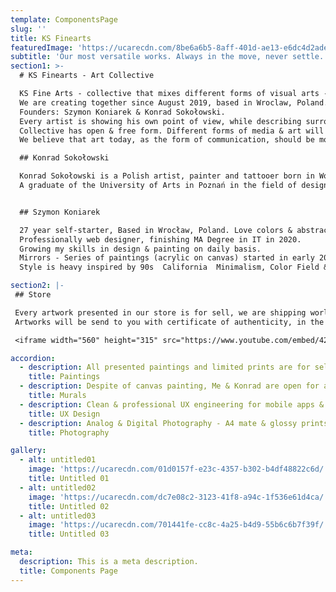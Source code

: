 ```yaml
---
template: ComponentsPage
slug: ''
title: KS Finearts
featuredImage: 'https://ucarecdn.com/8be6a6b5-8aff-401d-ae13-e6dc4d2ade97/'
subtitle: 'Our most versatile works. Always in the move, never settle.'
section1: >-
  # KS Finearts - Art Collective

  KS Fine Arts - collective that mixes different forms of visual arts - Painting, Mural Painting, Design & Photography.
  We are creating together since August 2019, based in Wroclaw, Poland.
  Founders: Szymon Koniarek & Konrad Sokołowski.
  Every artist is showing his own point of view, while describing surrounding reality through the art of visuals.
  Collective has open & free form. Different forms of media & art will be presented on our site - without any frames & borders.
  We believe that art today, as the form of communication, should be modern & based on diversity & emotions.

  ## Konrad Sokołowski

  Konrad Sokołowski is a Polish artist, painter and tattooer born in Wolsztyn 1989.
  A graduate of the University of Arts in Poznań in the field of design and product design. First steps in drawing and painting under the guidance of prof. Arkadiusz Marcinkowski and prof. Andrzej Łubowski. He deals with broadly understood visual painting, using various painting techniques as well as formats on which works are created. The carriers of his works are not only canvas, but also walls and surfaces of buildings, where easel painting often seems to penetrate directly into urban space, combines oil painting and graffiti art, using a variety of painting techniques. Since 2016, an active tattoo artist, creates his own cartoon and newschool designs, often referring to known cartoon characters, while reworking and modifying them in a fun, humorous and specific way. Such relationships also seem to apply to painted wall surfaces. The subject of works on canvas is everyday life, people, genre scenes, as well as many years of tradition and places with which the artist was associated from an early age.


  ## Szymon Koniarek

  27 year self-starter, Based in Wrocław, Poland. Love colors & abstraction.
  Professionally web designer, finishing MA Degree in IT in 2020.
  Growing my skills in design & painting on daily basis.
  Mirrors - Series of paintings (acrylic on canvas) started in early 2019.
  Style is heavy inspired by 90s  California  Minimalism, Color Field & Action Painting. Colorful, synthetic & abstract landscapes & shapes.

section2: |-
 ## Store

 Every artwork presented in our store is for sell, we are shipping worldwide, just ask us for price. Any piece is unique, signed on the backside.
 Artworks will be send to you with certificate of authenticity, in the proper and safe package.

 <iframe width="560" height="315" src="https://www.youtube.com/embed/422fNYfaH8w" frameborder="0" allow="accelerometer; autoplay; encrypted-media; gyroscope; picture-in-picture" allowfullscreen></iframe>

accordion:
  - description: All presented paintings and limited prints are for sell. If you have an idea, or specific requirements - just drop us a line - we will be more than happy to create personalised & more personal stories through the art.
    title: Paintings
  - description: Despite of canvas painting, Me & Konrad are open for any kind of cooperation, or work related with large-format painting & street art, like murals. If You need more details, or you are looking for mentioned form of service - contact Us.
    title: Murals
  - description: Clean & professional UX engineering for mobile apps & websites.
    title: UX Design
  - description: Analog & Digital Photography - A4 mate & glossy prints are available. Limited. Every piece will be numbered and signed on the backside.
    title: Photography

gallery:
  - alt: untitled01
    image: 'https://ucarecdn.com/01d0157f-e23c-4357-b302-b4df48822c6d/'
    title: Untitled 01
  - alt: untitled02
    image: 'https://ucarecdn.com/dc7e08c2-3123-41f8-a94c-1f536e61d4ca/'
    title: Untitled 02
  - alt: untitled03
    image: 'https://ucarecdn.com/701441fe-cc8c-4a25-b4d9-55b6c6b7f39f/'
    title: Untitled 03

meta:
  description: This is a meta description.
  title: Components Page
---
```


